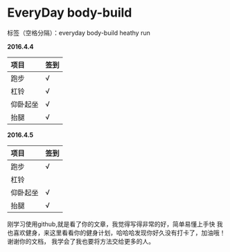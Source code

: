 ﻿# EveryDay body-build

标签（空格分隔）：everyday body-build heathy run 

**2016.4.4**

项目|签到
:---------------|:---------------
跑步|√|
杠铃|√|
仰卧起坐|√|
抬腿|√|

**2016.4.5**

项目|签到
:---------------|:---------------
跑步|√|
杠铃||
仰卧起坐|√|
抬腿|√|


刚学习使用github,就是看了你的文章，我觉得写得非常的好，简单易懂上手快
我也喜欢健身，来这里看看你的健身计划，哈哈哈发现你好久没有打卡了，加油哦！谢谢你的文档， 我学会了我也要将方法交给更多的人。

